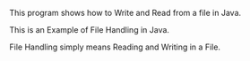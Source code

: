 This program shows how to Write and Read from a file in Java.

This is an Example of File Handling in Java.

File Handling simply means Reading and Writing in a File.
